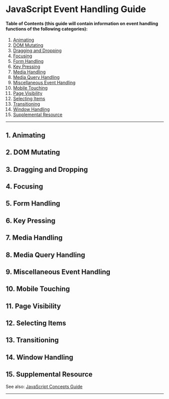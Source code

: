 # JavaScript Event Handling Guide
  
#### Table of Contents (this guide will contain information on event handling functions of the following categories):
  
1. [Animating](#animating)
2. [DOM Mutating](#dom-mutating)
3. [Dragging and Dropping](#dragging-and-dropping)
4. [Focusing](#focusing)
5. [Form Handling](#form-handling)
6. [Key Pressing](#key-pressing)
7. [Media Handling](#media-handling)
8. [Media Query Handling](#media-query-handling)
9. [Miscellaneous Event Handling](#miscellaneous-event-handling)
10. [Mobile Touching](#mobile-touching)
11. [Page Visibility](#page-visibility)
12. [Selecting Items](#selecting-items)
13. [Transitioning](#transitioning)
14. [Window Handling](#window-handling)
15. [Supplemental Resource](#supplemental)
  
<hr />

## 1. <a name="animating">Animating</a>
## 2. <a name="dom-mutating">DOM Mutating</a>
## 3. <a name="dragging-and-dropping">Dragging and Dropping</a>
## 4. <a name="focusing">Focusing</a>
## 5. <a name="form-handling">Form Handling</a>
## 6. <a name="key-pressing">Key Pressing</a>
## 7. <a name="media-handling">Media Handling</a>
## 8. <a name="media-query-handling">Media Query Handling</a>
## 9. <a name="miscellaneous-event-handling">Miscellaneous Event Handling</a>
## 10. <a name="mobile-touching">Mobile Touching</a>
## 11. <a name="page-visibility">Page Visibility</a>
## 12. <a name="selecting-items">Selecting Items</a>
## 13. <a name="transitioning">Transitioning</a>
## 14. <a name="window-handling">Window Handling</a>
## 15. <a name="supplemental">Supplemental Resource</a>
  
See also: [JavaScript Concepts Guide](https://github.com/chaseofthejungle/js-concepts-guide)
  
<hr />
